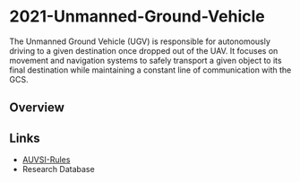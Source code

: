 # 2021-Unmanned-Ground-Vehicle
The Unmanned Ground Vehicle (UGV) is responsible for autonomously driving to a given destination once dropped out of the UAV. It focuses on movement and navigation systems to safely transport a given object to its final destination while maintaining a constant line of communication with the GCS.
## Overview ##


## Links ##
* [AUVSI-Rules](https://www.auvsi-suas.org/competitions)
* Research Database